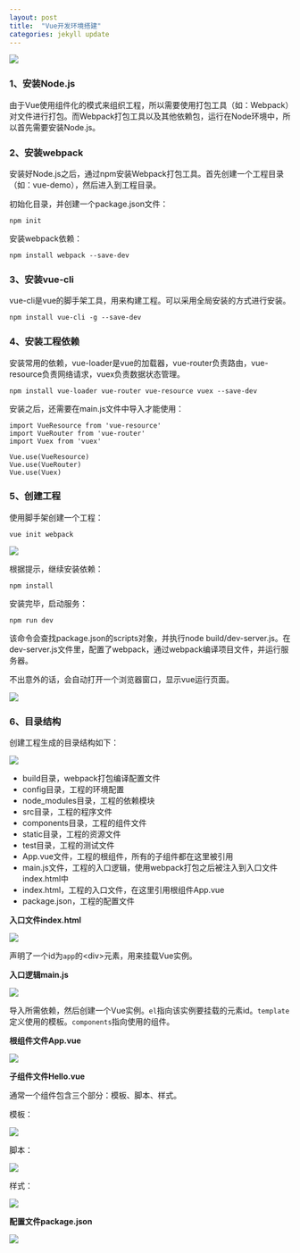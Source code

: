 ```yaml
---
layout: post
title:  "Vue开发环境搭建"
categories: jekyll update
---
```


![](https://github.com/gefenghua/MarkdownPictures/raw/master/vue_icon.png)

### 1、安装Node.js
由于Vue使用组件化的模式来组织工程，所以需要使用打包工具（如：Webpack）对文件进行打包。而Webpack打包工具以及其他依赖包，运行在Node环境中，所以首先需要安装Node.js。

### 2、安装webpack
安装好Node.js之后，通过npm安装Webpack打包工具。首先创建一个工程目录（如：vue-demo），然后进入到工程目录。

初始化目录，并创建一个package.json文件：

	npm init

安装webpack依赖：

	npm install webpack --save-dev

### 3、安装vue-cli
vue-cli是vue的脚手架工具，用来构建工程。可以采用全局安装的方式进行安装。

	npm install vue-cli -g --save-dev

### 4、安装工程依赖
安装常用的依赖，vue-loader是vue的加载器，vue-router负责路由，vue-resource负责网络请求，vuex负责数据状态管理。

	npm install vue-loader vue-router vue-resource vuex --save-dev

安装之后，还需要在main.js文件中导入才能使用：

    import VueResource from 'vue-resource'
    import VueRouter from 'vue-router'
    import Vuex from 'vuex'

    Vue.use(VueResource)
    Vue.use(VueRouter)
    Vue.use(Vuex)

### 5、创建工程
使用脚手架创建一个工程：

	vue init webpack

![](https://github.com/gefenghua/MarkdownPictures/raw/master/2017-02-15-vue-dev-setup/01-vue-init-webpack.png)

根据提示，继续安装依赖：

	npm install

安装完毕，启动服务：

	npm run dev

该命令会查找package.json的scripts对象，并执行node build/dev-server.js。在dev-server.js文件里，配置了webpack，通过webpack编译项目文件，并运行服务器。

不出意外的话，会自动打开一个浏览器窗口，显示vue运行页面。

![](https://github.com/gefenghua/MarkdownPictures/raw/master/2017-02-15-vue-dev-setup/02-npm-run.png)

### 6、目录结构
创建工程生成的目录结构如下：

![](https://github.com/gefenghua/MarkdownPictures/raw/master/2017-02-15-vue-dev-setup/03-project-structure.png)

* build目录，webpack打包编译配置文件
* config目录，工程的环境配置
* node_modules目录，工程的依赖模块
* src目录，工程的程序文件
* components目录，工程的组件文件
* static目录，工程的资源文件
* test目录，工程的测试文件
* App.vue文件，工程的根组件，所有的子组件都在这里被引用
* main.js文件，工程的入口逻辑，使用webpack打包之后被注入到入口文件index.html中
* index.html，工程的入口文件，在这里引用根组件App.vue
* package.json，工程的配置文件

**入口文件index.html**

![](https://github.com/gefenghua/MarkdownPictures/raw/master/2017-02-15-vue-dev-setup/04-index-html.png)

声明了一个id为`app`的\<div>元素，用来挂载Vue实例。

**入口逻辑main.js**

![](https://github.com/gefenghua/MarkdownPictures/raw/master/2017-02-15-vue-dev-setup/05-main-js.png)

导入所需依赖，然后创建一个Vue实例。`el`指向该实例要挂载的元素id。`template`定义使用的模板。`components`指向使用的组件。

**根组件文件App.vue**

![](https://github.com/gefenghua/MarkdownPictures/raw/master/2017-02-15-vue-dev-setup/06-app-vue.png)

**子组件文件Hello.vue**

通常一个组件包含三个部分：模板、脚本、样式。

模板：

![](https://github.com/gefenghua/MarkdownPictures/raw/master/2017-02-15-vue-dev-setup/07-hello-vue-template.png)

脚本：

![](https://github.com/gefenghua/MarkdownPictures/raw/master/2017-02-15-vue-dev-setup/08-hello-vue-script.png)

样式：

![](https://github.com/gefenghua/MarkdownPictures/raw/master/2017-02-15-vue-dev-setup/09-hello-vue-style.png)

**配置文件package.json**

![](https://github.com/gefenghua/MarkdownPictures/raw/master/2017-02-15-vue-dev-setup/10-package-json.png)

